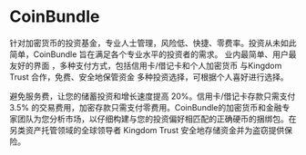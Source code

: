 # 

# CoinBundle

针对加密货币的投资基金，专业人士管理，风险低、快捷、零费率。投资从未如此简单，CoinBundle 旨在满足各个专业水平的投资者的需求。 业内最简单、用户最友好的界面 ，多种支付方式，包括信用卡/借记卡和个人加密货币 与Kingdom Trust 合作，免费、安全地保管资金 多种投资选择，可根据个人喜好进行选择。

避免服务费，让您的储蓄投资和增长速度提高 20%。信用卡/借记卡存款只需支付 3.5% 的交易费用，加密存款只需支付零费用。CoinBundle的加密货币和金融专家团队为您分析市场，以仔细构建与您的投资偏好相匹配的正确硬币的捆绑包。在另类资产托管领域的全球领导者 Kingdom Trust 安全地存储资金并为盗窃提供保险。

